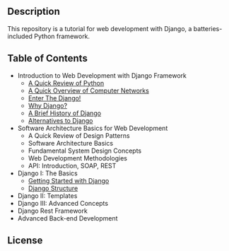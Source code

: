 ## Description
This repository is a tutorial for web development with Django, a batteries-included Python framework.

## Table of Contents

- Introduction to Web Development with Django Framework
	- [A Quick Review of Python](Introduction/A%20Quick%20Review%20of%20Python.md)
	- [A Quick Overview of Computer Networks](Introduction/A%20Quick%20Overview%20of%20Computer%20Networks.md)
	- [Enter The Django!](Introduction/Enter%20The%20Django!.md)
    - [Why Django?](Why%20Django.md)
    - [A Brief History of Django](Introduction/A%20Brief%20History%20of%20Django.md)
    - [Alternatives to Django](Introduction/Alternatives%20to%20Django.md)
- Software Architecture Basics for Web Development
    - A Quick Review of Design Patterns
    - Software Architecture Basics
    - Fundamental System Design Concepts
    - Web Development Methodologies
    - API: Introduction, SOAP, REST
- Django I: The Basics
	- [Getting Started with Django](Django%20I%20-%20The%20Basics/Getting%20Started%20with%20Django.md)
	- [Django Structure](Django%20I%20-%20The%20Basics/Django%20Structure.md)
- Django II: Templates
- Django III: Advanced Concepts
- Django Rest Framework
- Advanced Back-end Development

## License
